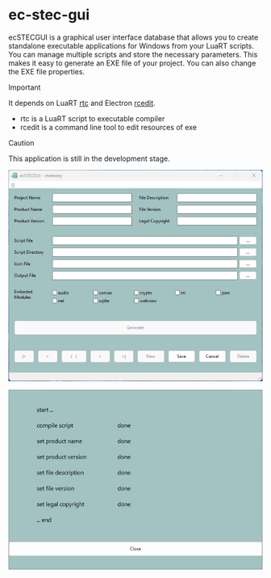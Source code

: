 # ec-stec-gui

ecSTECGUI is a graphical user interface database that allows you to create standalone executable applications for Windows from your LuaRT scripts. You can manage multiple scripts and store the necessary parameters. This makes it easy to generate an EXE file of your project. You can also change the EXE file properties.

> [!IMPORTANT]
>It depends on LuaRT [rtc](https://github.com/samyeyo/rtc) and Electron [rcedit](https://github.com/electron/rcedit).
>
>* rtc is a LuaRT script to executable compiler
>* rcedit is a command line tool to edit resources of exe

> [!CAUTION]
> This application is still in the development stage.

![](img/screenshot_183052.png)

![](img/screenshot_073357.png)
